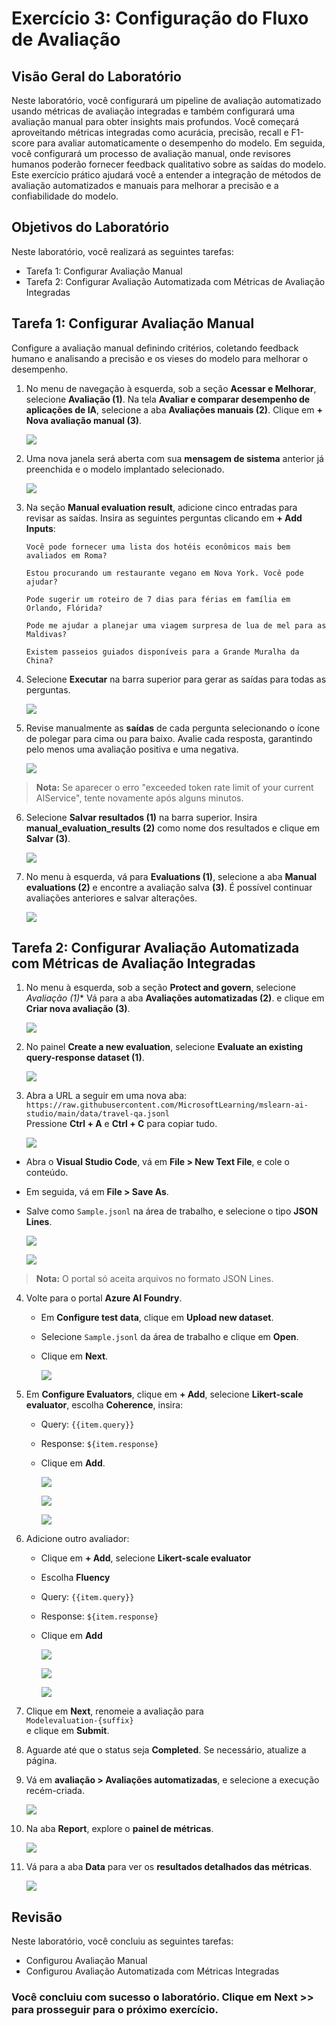 # Exercício 3: Configuração do Fluxo de Avaliação

## Visão Geral do Laboratório

Neste laboratório, você configurará um pipeline de avaliação automatizado usando métricas de avaliação integradas e também configurará uma avaliação manual para obter insights mais profundos. Você começará aproveitando métricas integradas como acurácia, precisão, recall e F1-score para avaliar automaticamente o desempenho do modelo. Em seguida, você configurará um processo de avaliação manual, onde revisores humanos poderão fornecer feedback qualitativo sobre as saídas do modelo. Este exercício prático ajudará você a entender a integração de métodos de avaliação automatizados e manuais para melhorar a precisão e a confiabilidade do modelo.

## Objetivos do Laboratório

Neste laboratório, você realizará as seguintes tarefas:

- Tarefa 1: Configurar Avaliação Manual  
- Tarefa 2: Configurar Avaliação Automatizada com Métricas de Avaliação Integradas

## Tarefa 1: Configurar Avaliação Manual

Configure a avaliação manual definindo critérios, coletando feedback humano e analisando a precisão e os vieses do modelo para melhorar o desempenho.

1. No menu de navegação à esquerda, sob a seção **Acessar e Melhorar**, selecione **Avaliação (1)**. Na tela **Avaliar e comparar desempenho de aplicações de IA**, selecione a aba **Avaliações manuais (2)**. Clique em **+ Nova avaliação manual (3)**.

   ![](../../pt-media/day-4/ex-3/01.png)

2. Uma nova janela será aberta com sua **mensagem de sistema** anterior já preenchida e o modelo implantado selecionado.

   ![](../../pt-media/day-4/ex-3/02.png)

   
3. Na seção **Manual evaluation result**, adicione cinco entradas para revisar as saídas. Insira as seguintes perguntas clicando em **+ Add Inputs**:


   `Você pode fornecer uma lista dos hotéis econômicos mais bem avaliados em Roma?`

   `Estou procurando um restaurante vegano em Nova York. Você pode ajudar?`

   `Pode sugerir um roteiro de 7 dias para férias em família em Orlando, Flórida?`

   `Pode me ajudar a planejar uma viagem surpresa de lua de mel para as Maldivas?`

   `Existem passeios guiados disponíveis para a Grande Muralha da China?`


4. Selecione **Executar** na barra superior para gerar as saídas para todas as perguntas.

   ![](../../pt-media/day-4/ex-3/03.png)

5. Revise manualmente as **saídas** de cada pergunta selecionando o ícone de polegar para cima ou para baixo. Avalie cada resposta, garantindo pelo menos uma avaliação positiva e uma negativa.

   ![](../../pt-media/day-4/ex-3/04.png)

> **Nota:** Se aparecer o erro "exceeded token rate limit of your current AIService", tente novamente após alguns minutos.

6. Selecione **Salvar resultados (1)** na barra superior. Insira **manual_evaluation_results (2)** como nome dos resultados e clique em **Salvar (3)**.

   ![](../../pt-media/day-4/ex-3/05.png)

7. No menu à esquerda, vá para **Evaluations (1)**, selecione a aba **Manual evaluations (2)** e encontre a avaliação salva **(3)**. É possível continuar avaliações anteriores e salvar alterações.

   ![](../../pt-media/day-4/ex-3/06.png)

## Tarefa 2: Configurar Avaliação Automatizada com Métricas de Avaliação Integradas

1. No menu à esquerda, sob a seção **Protect and govern**, selecione *Avaliação (1)** Vá para a aba **Avaliações automatizadas (2)**. e clique em  **Criar nova avaliação (3)**.

   ![](../../pt-media/day-4/ex-3/07.png)

2. No painel **Create a new evaluation**, selecione **Evaluate an existing query-response dataset (1)**.

   ![](../../pt-media/day-4/ex-3/08.png)

3. Abra a URL a seguir em uma nova aba:  
`https://raw.githubusercontent.com/MicrosoftLearning/mslearn-ai-studio/main/data/travel-qa.jsonl`  
Pressione **Ctrl + A** e **Ctrl + C** para copiar tudo.

   ![](../../pt-media/day-4/ex-3/09.png)

- Abra o **Visual Studio Code**, vá em **File > New Text File**, e cole o conteúdo.
- Em seguida, vá em **File > Save As**.
- Salve como `Sample.jsonl` na área de trabalho, e selecione o tipo **JSON Lines**.

   ![](../../pt-media/day-4/ex-3/10.png)

   ![](../../pt-media/day-4/ex-3/11.png)

> **Nota:** O portal só aceita arquivos no formato JSON Lines.

4. Volte para o portal **Azure AI Foundry**.

   - Em **Configure test data**, clique em **Upload new dataset**.
   - Selecione `Sample.jsonl` da área de trabalho e clique em **Open**.
   - Clique em **Next**.

      ![](../../pt-media/day-4/ex-3/12.png)


5. Em **Configure Evaluators**, clique em **+ Add**, selecione **Likert-scale evaluator**, escolha **Coherence**, insira:

   - Query: `{{item.query}}`
   - Response: `${item.response}`
   - Clique em **Add**.

      ![](../../pt-media/day-4/ex-3/19.png)

      ![](../../pt-media/day-4/ex-3/20.png)

      ![](../../pt-media/day-4/ex-3/21.png)

6. Adicione outro avaliador:

   - Clique em **+ Add**, selecione **Likert-scale evaluator**
   - Escolha **Fluency**
   - Query: `{{item.query}}`
   - Response: `${item.response}`
   - Clique em **Add**

     ![](../../pt-media/day-4/ex-3/22.png)

     ![](../../pt-media/day-4/ex-3/23.png)

     ![](../../pt-media/day-4/ex-3/24.png)

7. Clique em **Next**, renomeie a avaliação para  
`Modelevaluation-{suffix}`  
e clique em **Submit**.

8. Aguarde até que o status seja **Completed**. Se necessário, atualize a página.

9. Vá em **avaliação > Avaliações automatizadas**, e selecione a execução recém-criada.

   ![](../../pt-media/day-4/ex-3/27.png)

10. Na aba **Report**, explore o **painel de métricas**.

    ![](../../pt-media/day-4/ex-3/28.png)

11. Vá para a aba **Data** para ver os **resultados detalhados das métricas**.

    ![](../../pt-media/day-4/ex-3/29.png)

## Revisão

Neste laboratório, você concluiu as seguintes tarefas:

- Configurou Avaliação Manual  
- Configurou Avaliação Automatizada com Métricas Integradas

### Você concluiu com sucesso o laboratório. Clique em **Next >>** para prosseguir para o próximo exercício.

